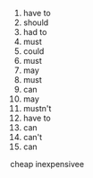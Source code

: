 1. have to
2. should
3. had to
4. must
5. could
6. must
7. may
8. must
9. can
10. may
11. mustn't
12. have to
13. can
14. can't
15. can

cheap inexpensivee